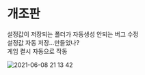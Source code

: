# 개조판

설정값이 저장되는 폴더가 자동생성 안되는 버그 수정  
설정값 자동 저장...만들었나?  
게임 켤시 자동으로 작동  

![2021-06-08 21 13 42](https://user-images.githubusercontent.com/20321215/121183169-c2971000-c89e-11eb-995e-2f61840a6bb4.png)
